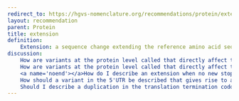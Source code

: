 ```yaml
---
redirect_to: https://hgvs-nomenclature.org/recommendations/protein/extension/
layout: recommendation
parent: Protein
title: extension
definition: 
    Extension: a sequence change extending the reference amino acid sequence at the N- or C-terminal end with one or more amino acids.
discussion:
    How are variants at the protein level called that directly affect the translation initiation (start) codon?: The variant is called <b>start-lost</b> variant, one of two types of a protein extension, an N-terminal extension. Note the difference with a <b>start-gained</b> variant where the start codon itself is not directly affected, another type of N-terminal extension.
    How are variants at the protein level called that directly affect the translation termination (stop) codon?: The variant is called a <b>no-stop</b> or <b>stop-lost</b> variant, one of two types of a protein extension, a C-terminal extension.
    <a name='noend'></a>How do I describe an extension when no new stop codon is reached?: Such variants are described using the format p.Ter789ArgextTer?, i.e. "<b>extTer?</b>" to indicate that no new termination codon is encountered.
    How should a variant in the 5'UTR be described that gives rise to a new translation initiation site?: Description at the DNA-level is like c.-23A>T (changing c.-25 caGggt c.-19 to caTggt, creating a new ATG-triplet). Description at the RNA-level is r.-23a>u and at the protein level p.(Met1ext-8), indicating the predicted protein sequence is an N-terminal extension with 8 amino acids.
    Should I describe a duplication in the translation termination codon (TGA to TGGA) as a frame shift or as an extension?: The variant extends the amino acid sequence at the C-terminal end and is therefore by definition an <b>extension</b>.
---
```


